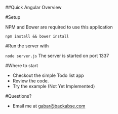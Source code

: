 ##Quick Angular Overview

#Setup

NPM and Bower are required to use this application

`npm install && bower install`

#Run the server with 

`node server.js`
The server is started on port 1337

#Where to start

* Checkout the simple Todo list app
* Review the code.
* Try the example (Not Yet Implemented)

#Questions?
* Email me at gabar@backabse.com

